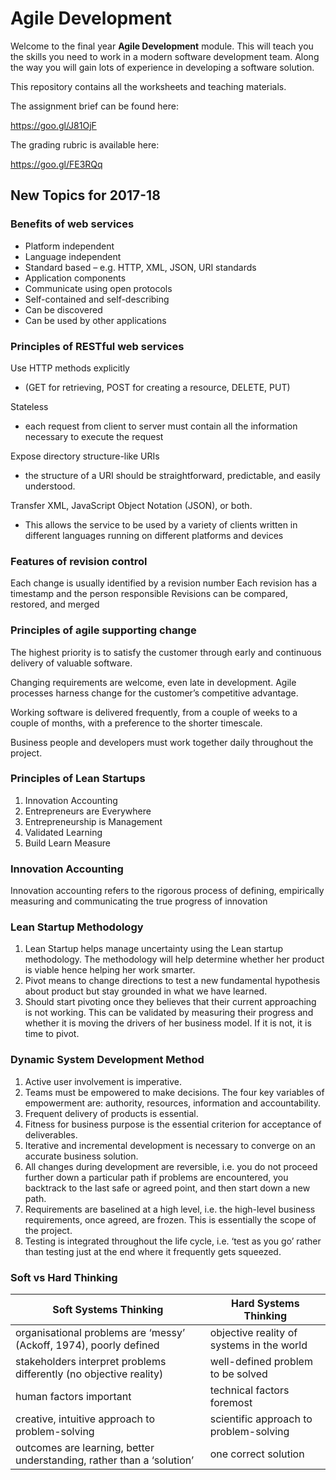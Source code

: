 # Agile Development

Welcome to the final year **Agile Development** module. This will teach you the skills you need to work in a modern software development team. Along the way you will gain lots of experience in developing a software solution.

This repository contains all the worksheets and teaching materials.

The assignment brief can be found here:

https://goo.gl/J81OjF

The grading rubric is available here:

https://goo.gl/FE3RQq

## New Topics for 2017-18

### Benefits of web services

- Platform independent 
- Language independent
- Standard based – e.g. HTTP, XML, JSON, URI standards
- Application components
- Communicate using open protocols
- Self-contained and self-describing
- Can be discovered
- Can be used by other applications

### Principles of RESTful web services

Use HTTP methods explicitly 
-	(GET for retrieving, POST for creating a resource, DELETE, PUT)

Stateless
-	each request from client to server must contain all the information necessary to execute the request

Expose directory structure-like URIs
-	the structure of a URI should be straightforward, predictable, and easily understood.


Transfer XML, JavaScript Object Notation (JSON), or both.
-	This allows the service to be used by a variety of clients written in different languages running on different platforms and devices

### Features of revision control

Each change is usually identified by a revision number
Each revision has a timestamp and the person responsible
Revisions can be compared, restored, and merged

### Principles of agile supporting change

The highest priority is to satisfy the customer through early and continuous delivery of valuable software.

Changing requirements are welcome, even late in development. Agile processes harness change for the customer’s competitive advantage.

Working software is delivered frequently, from a couple of weeks to a couple of months, with a preference to the shorter timescale.

Business people and developers must work together daily throughout the project.

### Principles of Lean Startups

1. Innovation Accounting
2. Entrepreneurs are Everywhere
3. Entrepreneurship is Management
4. Validated Learning
5. Build Learn Measure


### Innovation Accounting

Innovation accounting refers to the rigorous process of defining, empirically measuring and communicating the true progress of innovation 

### Lean Startup Methodology

1. Lean Startup helps manage uncertainty using the Lean startup methodology. The methodology will help determine whether her product is viable hence helping her work smarter.
2. Pivot means to change directions to test a new fundamental hypothesis about product but stay grounded in what we have learned.
3. Should start pivoting once they believes that their current approaching is not working. This can be validated by measuring their progress and whether it is moving the drivers of her business model. If it is not, it is time to pivot.

### Dynamic System Development Method

1) Active user involvement is imperative.
2) Teams must be empowered to make decisions. The four key variables of empowerment are: authority, resources, information and accountability.
3) Frequent delivery of products is essential.
4) Fitness for business purpose is the essential criterion for acceptance of deliverables.
5) Iterative and incremental development is necessary to converge on an accurate business solution.
6) All changes during development are reversible, i.e. you do not proceed further down a particular path if problems are encountered, you backtrack to the last safe or agreed point, and then start down a new path.
7) Requirements are baselined at a high level, i.e. the high-level business requirements, once agreed, are frozen. This is essentially the scope of the project.
8) Testing is integrated throughout the life cycle, i.e. ‘test as you go’ rather than testing just at the end where it frequently gets squeezed.

### Soft vs Hard Thinking

| Soft Systems Thinking | Hard Systems Thinking |
| --- | --- |
| organisational problems are ‘messy’ (Ackoff, 1974), poorly defined | objective reality of systems in the world |
| stakeholders interpret problems differently (no objective reality) | well-defined problem to be solved |
| human factors important | technical factors foremost |
| creative, intuitive approach to problem-solving | scientific approach to problem-solving |
| outcomes are learning, better understanding, rather than a ‘solution’ | one correct solution|
